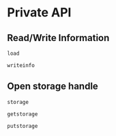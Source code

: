 # Private API

## Read/Write Information

```@docs
load
```

```@docs
writeinfo
```

## Open storage handle

```@docs
storage
```

```@docs
getstorage
```

```@docs
putstorage
```

